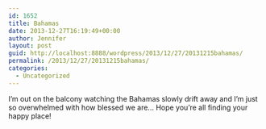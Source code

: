 ```yaml
---
id: 1652
title: Bahamas
date: 2013-12-27T16:19:49+00:00
author: Jennifer
layout: post
guid: http://localhost:8888/wordpress/2013/12/27/20131215bahamas/
permalink: /2013/12/27/20131215bahamas/
categories:
  - Uncategorized
---
```

I&#8217;m out on the balcony watching the Bahamas slowly drift away and I&#8217;m just so overwhelmed with how blessed we are&#8230; Hope you&#8217;re all finding your happy place!